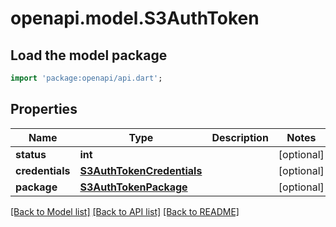 # openapi.model.S3AuthToken

## Load the model package
```dart
import 'package:openapi/api.dart';
```

## Properties
Name | Type | Description | Notes
------------ | ------------- | ------------- | -------------
**status** | **int** |  | [optional] 
**credentials** | [**S3AuthTokenCredentials**](S3AuthTokenCredentials.md) |  | [optional] 
**package** | [**S3AuthTokenPackage**](S3AuthTokenPackage.md) |  | [optional] 

[[Back to Model list]](../README.md#documentation-for-models) [[Back to API list]](../README.md#documentation-for-api-endpoints) [[Back to README]](../README.md)


